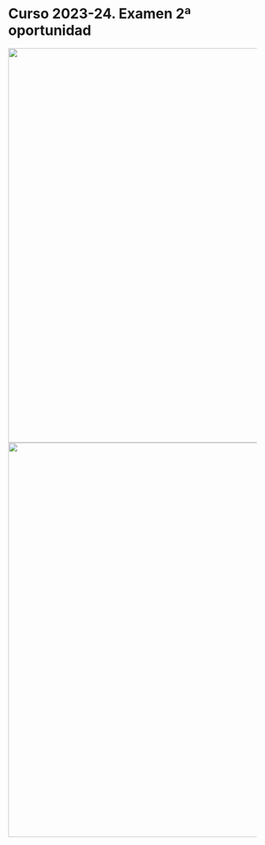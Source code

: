 # Curso 2023-24. Examen 2ª oportunidad

<img src="../../images/6.Examen_julio_24_1.png" width="800"/>

<img src="../../images/6.Examen_julio_24_2.png" width="800"/>

